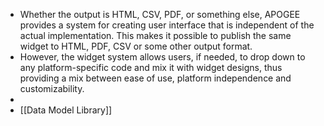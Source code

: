 - Whether the output is HTML, CSV, PDF, or something else, APOGEE provides a system for creating user interface that is independent of the actual implementation. This makes it possible to publish the same widget to HTML, PDF, CSV or some other output format.
- However, the widget system allows users, if needed, to drop down to any platform-specific code and mix it with widget designs, thus providing a mix between ease of use, platform independence and customizability.
-
- [[Data Model Library]]